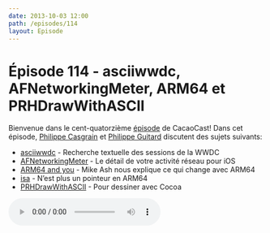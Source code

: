 ```yaml
---
date: 2013-10-03 12:00
path: /episodes/114
layout: Episode
---
```

# Épisode 114 - asciiwwdc, AFNetworkingMeter, ARM64 et PRHDrawWithASCII
<p>Bienvenue dans le cent-quatorzième <a href="https://archive.org/download/cacaocast/cacaocast_114.mp3" title="CacaoCast Episode 114">épisode</a> de CacaoCast! Dans cet épisode, <a href="http://www.twitter.com/philippec" title="Philippe Casgrain sur Twitter">Philippe Casgrain</a> et <a href="http://www.twitter.com/philippeguitard" title="Philippe Guitard sur Twitter">Philippe Guitard</a> discutent des sujets suivants:</p>
<ul><li><a href="http://asciiwwdc.com" title="asciiwwdc">asciiwwdc</a> - Recherche textuelle des sessions de la WWDC</li>
<li><a href="https://github.com/stanislaw/AFNetworkingMeter" title="AFNetworkingMeter">AFNetworkingMeter</a> - Le détail de votre activité réseau pour iOS</li>
<li><a href="http://mikeash.com/pyblog/friday-qa-2013-09-27-arm64-and-you.html" title="ARM64 and you">ARM64 and you</a> - Mike Ash nous explique ce qui change avec ARM64</li>
<li><a href="http://www.sealiesoftware.com/blog/archive/2013/09/24/objc_explain_Non-pointer_isa.htm" title="isa">isa</a> - N’est plus un pointeur en ARM64</li>
<li><a href="https://github.com/boredzo/PRHDrawWithASCII" title="PRHDrawWithASCII">PRHDrawWithASCII</a> - Pour dessiner avec Cocoa</li>
</ul>
<p><audio controls><source src="https://archive.org/download/cacaocast/cacaocast_114.mp3" type="audio/mpeg"><source src="https://archive.org/download/cacaocast/cacaocast_114.mp3" type="audio/mp4">Votre navigateur ne supporte pas l'élément audio / Your browser does not support the audio element.</audio></p>
